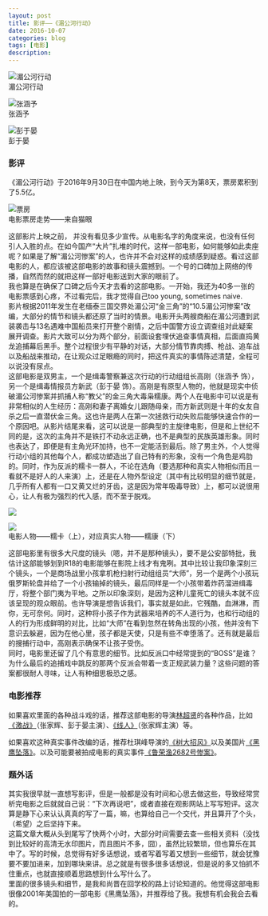 ```yaml
--- 
layout: post 
title: 影评——《湄公河行动》
date: 2016-10-07 
categories: blog 
tags: [电影] 
description: 
--- 
```


![湄公河行动](http://b.hiphotos.baidu.com/baike/c0%3Dbaike272%2C5%2C5%2C272%2C90/sign=529c869ec7fc1e17e9b284632bf99d66/1e30e924b899a9015d3d6abe15950a7b0208f529.jpg)  
湄公河行动

![张涵予](http://h.hiphotos.baidu.com/baike/c0%3Dbaike272%2C5%2C5%2C272%2C90/sign=44c09093dc0735fa85fd46ebff3864d6/b219ebc4b74543a96dfec84416178a82b8011454.jpg)  
张涵予

![彭于晏](http://d.hiphotos.baidu.com/baike/c0%3Dbaike272%2C5%2C5%2C272%2C90/sign=ed2ea057c61b9d169eca923392b7dfea/9d82d158ccbf6c811be21e60b43eb13532fa4064.jpg)  
彭于晏


### 影评

《湄公河行动》于2016年9月30日在中国内地上映，到今天为第8天，票房累积到了5.5亿。  

![票房](http://odjt9j2ec.bkt.clouddn.com/meikong.jpg)  
电影票房走势——来自猫眼

这部影片上映之前， 并没有看见多少宣传。从电影名字的角度来说，也没有任何引人入胜的点。在如今国产“大片”扎堆的时代，这样一部电影，如何能够如此卖座呢？如果是了解“湄公河惨案”的人，也许并不会对这样的成绩感到疑惑。看过这部电影的人，都应该被这部电影的故事和镜头震撼到。一个号的口碑加上网络的传播，自然而然的就把这样一部好电影送到大家的眼前了。  
我也算是在确保了口碑之后今天才去看的这部电影。一开始，我还为40多一张的电影票感到心疼，不过看完后，我才觉得自己too young, sometimes naive.  
影片根据2011年发生在老缅泰三国交界处湄公河“金三角”的“10.5湄公河惨案”改编，大部分的情节和镜头都还原了当时的情景。电影开头两艘商船在湄公河遭到武装袭击与13名遇难中国船员来打开整个剧情，之后中国警方设立调查组对此疑案展开调查。影片大致可以分为两个部分，前面设套埋伏追查事情真相，后面直捣黄龙追捕幕后黑手。整个过程很少有平静的对话，大部分情节靠肉搏、枪战、追车战以及船战来推动，在让观众过足眼瘾的同时，把这件真实的事情陈述清楚，全程可以说没有尿点。  
这部电影是双男主，一个是缉毒警察兼这次行动的行动组组长高刚（张涵予 饰），另一个是缉毒情报员方新武（彭于晏 饰）。高刚是有原型人物的，他就是现实中侦破湄公河惨案并抓捕人称“教父”的金三角大毒枭糯康。两个人在电影中可以说是有非常相似的人生经历：高刚和妻子离婚女儿跟随母亲，而方新武则是十年的女友自杀之后一直潜伏金三角。这也许是两人在第一次拯救行动失败后能够快速合作的一个原因吧。从影片结尾来看，这可以说是一部典型的主旋律电影，但是和上世纪不同的是，这次的主角并不是铁打不动永远正确，也不是典型的民族英雄形象。同时也表达了，即便是有主角光环加持，也不一定能活到最后。除了男主外，个人觉得行动小组的其他每个人，都成功塑造出了自己特有的形象，没有一个角色是鸡肋的。同时，作为反派的糯卡一群人，不论在选角（要选那种和真实人物相似而且一看就不是好人的人来演）上，还是在人物外型设定（其中有比较明显的细节就是，几乎所有人都有一口又黄又烂的牙齿，这是因为常年吸毒导致）上，都可以说很用心，让人有极为强烈的代入感，而不至于脱戏。  

![](http://www.86kx.com/uploads/allimg/161007/2306_161007165302_1.jpg)

![](http://b.hiphotos.baidu.com/baike/c0%3Dbaike80%2C5%2C5%2C80%2C26/sign=1359df18908fa0ec6bca6c5f47fe328b/2cf5e0fe9925bc312de91cb35fdf8db1cb137060.jpg)  
电影人物——糯卡（上），对应真实人物——糯康（下）

这部电影里有很多大尺度的镜头（嗯，并不是那种镜头），要不是公安部特批，我估计这部能够划到R18的电影能够在影院上线才有鬼咧。其中比较让我印象深刻三个镜头，一个是商场战里小孩拿机枪扫射行动组组员“大师”，另一个是两个小孩玩俄罗斯轮盘并给了一个小孩输掉的镜头，最后同样是一个小孩带着炸药溜进缉毒厅，将整个部门夷为平地。之所以印象深刻，是因为这种儿童死亡的镜头本就不应该呈现的观众眼前。也许导演是想告诉我们，事实就是如此，它残酷，血淋淋，而你，无可奈何。同时，这种将小孩子作为武器来培养的不人道行为，也和行动组的人的行为形成鲜明的对比，比如“大师”在看到忽然在转角出现的小孩，他并没有下意识去躲避，因为在他心里，孩子都是天使，只是有些不幸堕落了。还有就是最后的搜捕行动中，高刚表示确保不让孩子受伤。  
同时，电影里还留了几个有意思的细节。比如反派口中经常提到的“BOSS”是谁？为什么最后的追捕戏中跳反的那两个反派会带着一支正规武装力量？这些问题的答案都很耐人寻味，让人有种细思极恐之感。  

### 电影推荐

如果喜欢里面的各种战斗戏的话，推荐这部电影的导演[林超贤](http://baike.baidu.com/link?url=IgU2w-abUhND2s1hm8yyilcdbsWcB-kIaNS-BxDn0PjxSPCZuvqUM80kTwVMqp4dHzak-_XC2ebJUmtcXP2GNeIDvek6dmqIB5lNeaOCMm_Vzcn8zr-lDsCxaHuRa0hT)的各种作品，比如[《激战》](http://baike.baidu.com/item/%E6%BF%80%E6%88%98/67365)（张家辉、彭于晏主演）、[《线人》](http://baike.baidu.com/item/%E8%AF%81%E4%BA%BA/11003172)（张家辉主演）等。

如果喜欢这种真实事件改编的话，推荐杜琪峰导演的[《树大招风》](http://baike.baidu.com/link?url=pGcOCheyNVKRVdRfFPD1jHCUAGeHJZMcIhabNrmLcSh6AJckDsdk4k5v2KBN7HkKBfjmtYjz7WjTLetDwoXA0IJoOmHTOBIJNRTohlUQYrmOrP7YnahnjXpJjQpDkzQ7)以及美国片[《黑鹰坠落》](http://baike.baidu.com/link?url=K0dul7WRous3qGDH4fWvafEBjAX7tEcafEwnOlDBxEjo9eGT5k2zNN-3_NUVTzO1oIgD17UEgKgx4LcUf0a4kAqOBDSjmO5lcDoOuP5tQsMH_HnxeePfCchqa_XtNCrM)。以及可能要被拍成电影的真实事件[《鲁荣渔2682号惨案》](http://baike.baidu.com/link?url=ldTFE8ScsRtns4dU6aumeqaBlCUvAogDNJhNKG1SOsDyYIhEf9XzvlzhaG9ln53Tg965nnLatEmPrX-b-PWluWoWB89wMJarzZJ7JcqAr5pv8pjAvH4kJeZz2o_KZ4tF7OiNUhyuQ7UE9T4Pbhj2KG3AY7HQjJBi-0KAMGsJX4S)。

### 题外话

其实我很早就一直想写影评，但是一般都是没有时间和心思去做这些，导致经常赏析完电影之后就就自己说：“下次再说吧”，或者直接在观影网站上写写短评。这次算是静下心来认认真真的写了一篇，嘛，也算给自己一个交代，并且算开了个头，（希望）之后坚持下来。  
这篇文章大概从头到尾写了快两个小时，大部分时间需要去查一些相关资料（没找到比较好的高清无水印图片，而且图片不多，囧），虽然比较繁琐，但也算乐在其中了。写的时候，总觉得有好多话想说，或者写着写着又想到一些细节，就会犹豫要不要加进来，加到哪块来讲。总之就是有很多很多话想说，但是说的多又怕抓不住重点，也就直接顺着思路想到什么写什么了。  
里面的很多镜头和细节，是我和尚晋在回学校的路上讨论知道的。他觉得这部电影很像2001年美国拍的一部电影《黑鹰坠落》，并推荐给了我。我想有机会我会去看的。